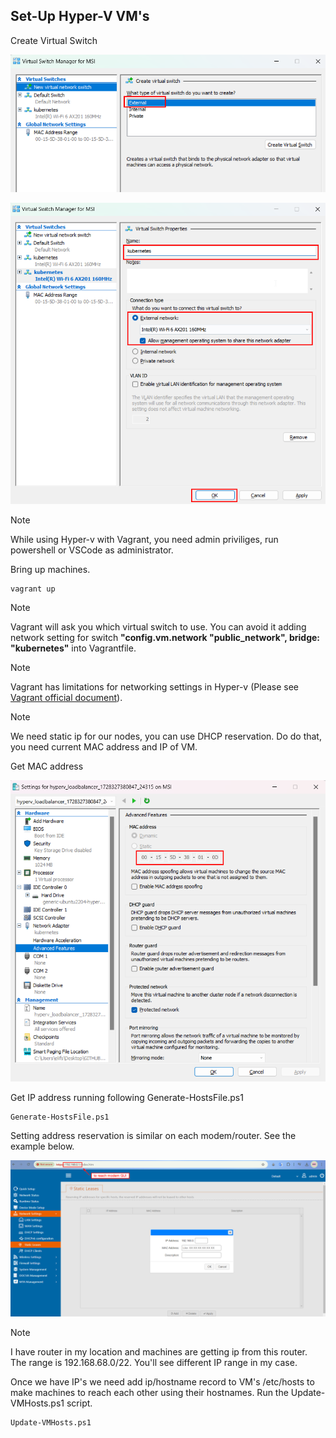## Set-Up Hyper-V VM's

Create Virtual Switch

![alt text](./images/image-vs-1.png)

![alt text](./images/image-vs-2.png)


> [!NOTE]
> While using Hyper-v with Vagrant, you need admin priviliges, run powershell or VSCode as administrator.

Bring up machines.

```
vagrant up 
```

> [!NOTE]
> Vagrant will ask you which virtual switch to use. You can avoid it adding network setting for switch **"config.vm.network "public_network", bridge: "kubernetes"** into Vagrantfile.

> [!NOTE]
> Vagrant has limitations for networking settings in Hyper-v (Please see [Vagrant official document](https://developer.hashicorp.com/vagrant/docs/providers/hyperv/limitations)). 

> [!NOTE]
> We need static ip for our nodes, you can use DHCP reservation. Do do that, you need current MAC address and IP of VM.  

Get MAC address

![alt text](./images/image-mac.png)

Get IP address running following Generate-HostsFile.ps1

```shell
Generate-HostsFile.ps1
```

Setting address reservation is similar on each modem/router. See the example below.

![alt text](./images/image-dhcp.png)

> [!NOTE]
> I have router in my location and machines are getting ip from this router. The range is 192.168.68.0/22. You'll see different IP range in my case.

Once we have IP's we need add ip/hostname record to VM's /etc/hosts to make machines to reach each other using their hostnames. Run the Update-VMHosts.ps1 script.

```shell
Update-VMHosts.ps1
```